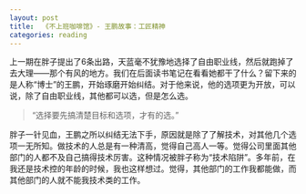 ```yaml
---
layout: post
title:  《不上班咖啡馆》- 王鹏故事：工匠精神
categories: reading
---
```


上一期在胖子提出了6条出路，天蓝毫不犹豫地选择了自由职业线，然后就跑掉了去大理——那个有风的地方。我们在后面读书笔记在看看她都干了什么？留下来的是人称“博士”的王鹏，开始琢磨开始纠结。对于他来说，他的选项更为开放，可以说，除了自由职业线，其他都可以选，但是怎么选。

> “选择要先搞清楚目标和选项，才有的选。”

胖子一针见血，王鹏之所以纠结无法下手，原因就是除了了解技术，对其他几个选项一无所知。做技术的人总是有一种清高，觉得自己高人一等。觉得公司里面其他部门的人都不及自己搞得技术厉害。这种情况被胖子称为“技术陷阱”。多年前，在我还是技术控的年龄的时候，我也这样想过。觉得，其他部门的工作我都能做，而其他部门的人就不能我技术类的工作。


<!--stackedit_data:
eyJoaXN0b3J5IjpbLTU5MDg2ODA2NSwxNTQyMjM2MjU4LDI2OD
M2ODE2NSwtOTM1MTA1ODE4LC0xMjI4MjI0MjQ0XX0=
-->